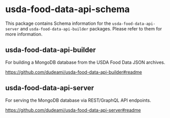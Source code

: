 # usda-food-data-api-schema

This package contains Schema information for the `usda-food-data-api-server`
and `usda-food-data-api-builder` packages. Please refer to them for more
information.

## usda-food-data-api-builder

For building a MongoDB database from the USDA Food Data JSON archives.

https://github.com/dudeami/usda-food-data-api-builder#readme

## usda-food-data-api-server

For serving the MongoDB database via REST/GraphQL API endpoints.

https://github.com/dudeami/usda-food-data-api-server#readme
